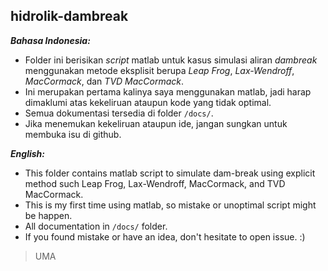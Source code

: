 ## hidrolik-dambreak

___Bahasa Indonesia:___
- Folder ini berisikan _script_ matlab untuk kasus simulasi aliran _dambreak_ menggunakan metode eksplisit berupa _Leap Frog_, _Lax-Wendroff_, _MacCormack_, dan _TVD MacCormack_.
- Ini merupakan pertama kalinya saya menggunakan matlab, jadi harap dimaklumi atas kekeliruan ataupun kode yang tidak optimal.
- Semua dokumentasi tersedia di folder ```/docs/```.
- Jika menemukan kekeliruan ataupun ide, jangan sungkan untuk membuka isu di github.

___English:___
- This folder contains matlab script to simulate dam-break using explicit method such Leap Frog, Lax-Wendroff, MacCormack, and TVD MacCormack.
- This is my first time using matlab, so mistake or unoptimal script might be happen.
- All documentation in ```/docs/``` folder.
- If you found mistake or have an idea, don't hesitate to open issue. :) 

> UMA
